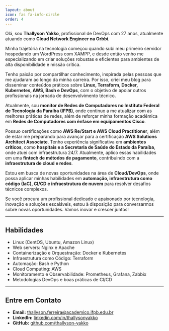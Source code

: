 ```yaml
---
layout: about
icon: fas fa-info-circle
order: 4
---
```


Olá, sou **Thallyson Yakko**, profissional de DevOps com 27 anos, atualmente atuando como **Cloud Network Engineer na Orbbi**.  

Minha trajetória na tecnologia começou quando subi meu primeiro servidor hospedando um WordPress com XAMPP, e desde então venho me especializando em criar soluções robustas e eficientes para ambientes de alta disponibilidade e missão crítica.  

Tenho paixão por compartilhar conhecimento, inspirada pelas pessoas que me ajudaram ao longo da minha carreira. Por isso, criei meu blog para disseminar conteúdos práticos sobre **Linux, Terraform, Docker, Kubernetes, AWS, Bash e DevOps**, com o objetivo de apoiar outros profissionais na jornada de desenvolvimento técnico.  

Atualmente, sou **monitor de Redes de Computadores no Instituto Federal de Tecnologia da Paraíba (IFPB)**, onde continuo a me atualizar com as melhores práticas de redes, além de reforçar minha formação acadêmica em **Redes de Computadores com ênfase em equipamentos Cisco**.  

Possuo certificações como **AWS Re/Start e AWS Cloud Practitioner**, além de estar me preparando para avançar para a certificação **AWS Solutions Architect Associate**. Tenho experiência significativa em **ambientes críticos**, como **hospitais e a Secretaria de Saúde do Estado da Paraíba**, onde atuei com infraestrutura 24/7. Atualmente, aplico essas habilidades em uma **fintech de métodos de pagamento**, contribuindo com a **infraestrutura de cloud e redes**.  

Estou em busca de novas oportunidades na área de **Cloud/DevOps**, onde possa aplicar minhas habilidades em **automação, infraestrutura como código (IaC), CI/CD e infraestrutura de nuvem** para resolver desafios técnicos complexos.  

Se você procura um profissional dedicado e apaixonado por tecnologia, inovação e soluções escaláveis, estou à disposição para conversarmos sobre novas oportunidades. Vamos inovar e crescer juntos!  

---

## Habilidades

- Linux (CentOS, Ubuntu, Amazon Linux)  
- Web servers: Nginx e Apache  
- Containerização e Orquestração: Docker e Kubernetes  
- Infraestrutura como Código: Terraform  
- Automação: Bash e Python  
- Cloud Computing: AWS  
- Monitoramento e Observabilidade: Prometheus, Grafana, Zabbix  
- Metodologias DevOps e boas práticas de CI/CD  

---

## Entre em Contato

- **Email:** [thallyson.ferreira@academico.ifpb.edu.br](mailto:thallyson.ferreira@academico.ifpb.edu.br)  
- **LinkedIn:** [linkedin.com/in/thallysonyakko](https://linkedin.com/in/thallysonyakko)  
- **GitHub:** [github.com/thallyson-yakko](https://github.com/thallyson-yakko)
